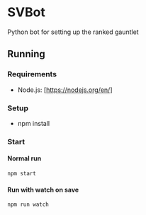 # SVBot

Python bot for setting up the ranked gauntlet

## Running

### Requirements

- Node.js: [https://nodejs.org/en/]

### Setup

- npm install

### Start

#### Normal run

```bash
npm start
```

#### Run with watch on save

```bash
npm run watch
```
